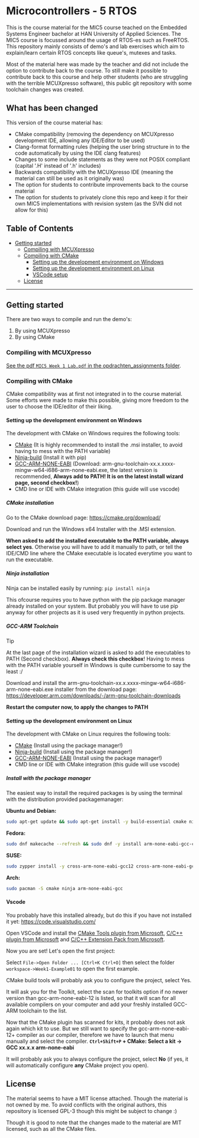 # Microcontrollers - 5 RTOS

This is the course material for the MIC5 course teached on the Embedded Systems Engineer bachelor at HAN University of Applied Sciences. The MIC5 course is focussed around the usage of RTOS-es such as FreeRTOS. This repository mainly consists of demo's and lab exercises which aim to explain/learn certain RTOS concepts like queue's, mutexes and tasks.


Most of the material here was made by the teacher and did not include the option to contribute back to the course. To still make it possible to contribute back to this course and help other students (who are struggling with the terrible MCUXpresso software), this public git repository with some toolchain changes was created. 

## What has been changed
This version of the course material has:
- CMake compatibility (removing the dependency on MCUXpresso development IDE, allowing any IDE/Editor to be used)
- Clang-format formatting rules (helping the user bring structure in to the code automatically by using the IDE clang features)
- Changes to some include statements as they were not POSIX compliant (capital '.H' instead of '.h' includes)
- Backwards compatibility with the MCUXpresso IDE (meaning the material can still be used as it originally was)
- The option for students to contribute improvements back to the course material
- The option for students to privately clone this repo and keep it for their own MIC5 implementations with revision system (as the SVN did not allow for this)


## Table of Contents
<!--ts-->
   * [Getting started](#Getting-started)
      * [Compiling with MCUXpresso](#compiling-with-mcuxpresso)
      * [Compiling with CMake](#Compiling-with-CMake)
        * [Setting up the development environment on Windows](#setting-up-the-development-environment-on-windows)
        * [Setting up the development environment on Linux](#setting-up-the-development-environment-on-linux)
        * [VSCode setup](#vscode)
      * [License](#License)
<!--te-->

---
## Getting started
There are two ways to compile and run the demo's:
1. By using MCUXpresso
2. By using CMake

### Compiling with MCUXpresso
[See the pdf `MIC5 Week 1 Lab.pdf` in the opdrachten_assignments folder](opdrachten_assignments/MIC5%20Week%201%20Lab.pdf).

### Compiling with CMake
CMake compatibility was at first not integrated in to the course material. Some efforts were made to make this possible, giving more freedom to the user to choose the IDE/editor of their liking. 

#### Setting up the development environment on Windows
The development with CMake on Windows requires the following tools:
- [CMake](https://cmake.org/download/) (It is highly recommended to install the .msi installer, to avoid having to mess with the PATH variable)
- [Ninja-build](https://github.com/ninja-build/ninja/releases) (Install it with pip)
- [GCC-ARM-NONE-EABI](https://developer.arm.com/downloads/-/arm-gnu-toolchain-downloads) (Download: arm-gnu-toolchain-xx.x.xxxx-mingw-w64-i686-arm-none-eabi.exe, the latest version is recommended, **Always add to PATH! It is on the latest install wizard page, second checkbox!**)
- CMD line or IDE with CMake integration (this guide will use vscode)
##### CMake installation
Go to the CMake download page:
https://cmake.org/download/

Download and run the Windows x64 Installer with the .MSI extension.

**When asked to add the installed executable to the PATH variable, always select yes**.
Otherwise you will have to add it manually to path, or tell the IDE/CMD line where the CMake executable is located everytime you want to run the executable.

##### Ninja installation
Ninja can be installed easily by running: `pip install ninja`

This ofcourse requires you to have python with the pip package manager already installed on your system. But probably you will have to use pip anyway for other projects as it is used very frequently in python projects.

##### GCC-ARM Toolchain

> [!TIP]
>
> At the last page of the installation wizard is asked to add the executables to PATH (Second checkbox). **Always check this checkbox**! Having to mess with the PATH variable yourself in Windows is quite cumbersome to say the least :/ 

Download and install the arm-gnu-toolchain-xx.x.xxxx-mingw-w64-i686-arm-none-eabi.exe installer from the download page: https://developer.arm.com/downloads/-/arm-gnu-toolchain-downloads

**Restart the computer now, to apply the changes to PATH**


 #### Setting up the development environment on Linux
 The development with CMake on Linux requires the following tools:
- [CMake](https://cmake.org/download/) (Install using the package manager!)
- [Ninja-build](https://github.com/ninja-build/ninja/releases) (Install using the package manager!)
- [GCC-ARM-NONE-EABI](https://developer.arm.com/downloads/-/arm-gnu-toolchain-downloads) (Install using the package manager!)
- CMD line or IDE with CMake integration (this guide will use vscode)

##### Install with the package manager

The easiest way to install the required packages is by using the terminal with the distribution provided packagemanager:

**Ubuntu and Debian:**
```bash
sudo apt-get update && sudo apt-get install -y build-essential cmake ninja-build gcc-arm-none-eabi
```

**Fedora:**
```bash
sudo dnf makecache --refresh && sudo dnf -y install arm-none-eabi-gcc-cs cmake ninja-build
```

**SUSE:**
```bash
sudo zypper install -y cross-arm-none-eabi-gcc12 cross-arm-none-eabi-gcc12-lib cmake ninja-build
```

**Arch:**
```bash
sudo pacman -S cmake ninja arm-none-eabi-gcc
```

#### Vscode

You probably have this installed already, but do this if you have not installed it yet: https://code.visualstudio.com/

Open VSCode and install the [CMake Tools plugin from Microsoft](https://marketplace.visualstudio.com/items?itemName=ms-vscode.cmake-tools), [C/C++ plugin from Microsoft](https://marketplace.visualstudio.com/items?itemName=ms-vscode.cpptools) and [C/C++ Extension Pack from Microsoft](https://marketplace.visualstudio.com/items?itemName=ms-vscode.cpptools-extension-pack). 

Now you are set! Let's open the first project:

Select `File->Open Folder ... [Ctrl+K Ctrl+O]` then select the folder `workspace->Week1-Example01` to open the first example.

CMake build tools will probably ask you to configure the project, select Yes. 

It will ask you for the Toolkit, select the scan for toolkits option if no newer version than gcc-arm-none-eabi-12 is listed, so that it will scan for all available compilers on your computer and add your freshly installed GCC-ARM toolchain to the list.

Now that the CMake plugin has scanned for kits, it probably does not ask again which kit to use. But we still want to specify the gcc-arm-none-eabi-12+ compiler as our compiler, therefore we have to launch that menu manually and select the compiler. **`Ctrl+Shift+P` + CMake: Select a kit -> GCC xx.x.x arm-none-eabi**

It will probably ask you to always configure the project, select **No** (if yes, it will automatically configure **any** CMake project you open).



## License

The material seems to have a MIT license attached. Though the material is not owned by me. To avoid conflicts with the original authors, this repository is licensed GPL-3 though this might be subject to change :)

Though it is good to note that the changes made to the material are MIT licensed, such as all the CMake files.
